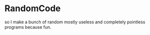 # RandomCode
so I make a bunch of random mostly useless and completely pointless programs because fun. 
